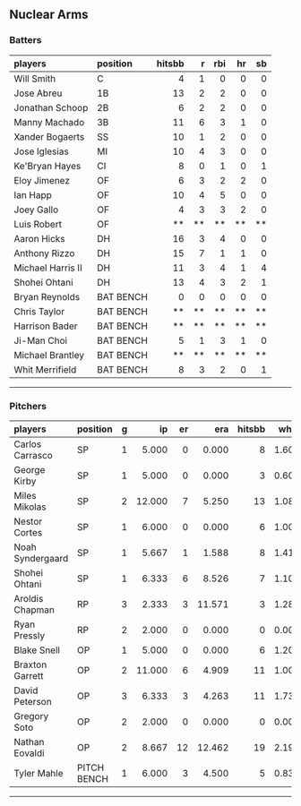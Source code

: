 ## Nuclear Arms

### Batters

 
|players           |position  | hitsbb|  r| rbi| hr| sb| 
|:-----------------|:---------|------:|--:|---:|--:|--:| 
|Will Smith        |C         |      4|  1|   0|  0|  0| 
|Jose Abreu        |1B        |     13|  2|   2|  0|  0| 
|Jonathan Schoop   |2B        |      6|  2|   2|  0|  0| 
|Manny Machado     |3B        |     11|  6|   3|  1|  0| 
|Xander Bogaerts   |SS        |     10|  1|   2|  0|  0| 
|Jose Iglesias     |MI        |     10|  4|   3|  0|  0| 
|Ke'Bryan Hayes    |CI        |      8|  0|   1|  0|  1| 
|Eloy Jimenez      |OF        |      6|  3|   2|  2|  0| 
|Ian Happ          |OF        |     10|  4|   5|  0|  0| 
|Joey Gallo        |OF        |      4|  3|   3|  2|  0| 
|Luis Robert       |OF        |     **| **|  **| **| **| 
|Aaron Hicks       |DH        |     16|  3|   4|  0|  0| 
|Anthony Rizzo     |DH        |     15|  7|   1|  1|  0| 
|Michael Harris II |DH        |     11|  3|   4|  1|  4| 
|Shohei Ohtani     |DH        |     13|  4|   3|  2|  1| 
|Bryan Reynolds    |BAT BENCH |      0|  0|   0|  0|  0| 
|Chris Taylor      |BAT BENCH |     **| **|  **| **| **| 
|Harrison Bader    |BAT BENCH |     **| **|  **| **| **| 
|Ji-Man Choi       |BAT BENCH |      5|  1|   3|  1|  0| 
|Michael Brantley  |BAT BENCH |     **| **|  **| **| **| 
|Whit Merrifield   |BAT BENCH |      8|  3|   2|  0|  1| 


* * *

### Pitchers

 
|players          |position    |  g|     ip| er|    era| hitsbb|  whip| so|  w| sv| 
|:----------------|:-----------|--:|------:|--:|------:|------:|-----:|--:|--:|--:| 
|Carlos Carrasco  |SP          |  1|  5.000|  0|  0.000|      8| 1.600|  1|  0|  0| 
|George Kirby     |SP          |  1|  5.000|  0|  0.000|      3| 0.600|  4|  0|  0| 
|Miles Mikolas    |SP          |  2| 12.000|  7|  5.250|     13| 1.083|  8|  1|  0| 
|Nestor Cortes    |SP          |  1|  6.000|  0|  0.000|      6| 1.000|  7|  1|  0| 
|Noah Syndergaard |SP          |  1|  5.667|  1|  1.588|      8| 1.412|  6|  0|  0| 
|Shohei Ohtani    |SP          |  1|  6.333|  6|  8.526|      7| 1.105| 11|  0|  0| 
|Aroldis Chapman  |RP          |  3|  2.333|  3| 11.571|      3| 1.286|  4|  0|  0| 
|Ryan Pressly     |RP          |  2|  2.000|  0|  0.000|      0| 0.000|  3|  0|  1| 
|Blake Snell      |OP          |  1|  5.000|  0|  0.000|      6| 1.200|  5|  1|  0| 
|Braxton Garrett  |OP          |  2| 11.000|  6|  4.909|     11| 1.000| 15|  1|  0| 
|David Peterson   |OP          |  3|  6.333|  3|  4.263|     11| 1.737| 10|  0|  0| 
|Gregory Soto     |OP          |  2|  2.000|  0|  0.000|      0| 0.000|  4|  0|  0| 
|Nathan Eovaldi   |OP          |  2|  8.667| 12| 12.462|     19| 2.192|  4|  0|  0| 
|Tyler Mahle      |PITCH BENCH |  1|  6.000|  3|  4.500|      5| 0.833|  5|  1|  0| 


* * *


